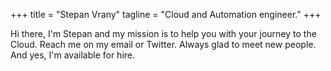 +++
title = "Stepan Vrany"
tagline = "Cloud and Automation engineer."
+++

Hi there, I'm Stepan and my mission is to help you with your journey to the Cloud.
Reach me on my email or Twitter. Always glad to meet new people. And yes, I'm available
for hire.
